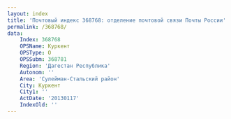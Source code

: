 ```yaml
---
layout: index
title: 'Почтовый индекс 368768: отделение почтовой связи Почты России'
permalink: /368768/
data:
    Index: 368768
    OPSName: Куркент
    OPSType: О
    OPSSubm: 368781
    Region: 'Дагестан Республика'
    Autonom: ''
    Area: 'Сулейман-Стальский район'
    City: Куркент
    City1: ''
    ActDate: '20130117'
    IndexOld: ''
---
```

